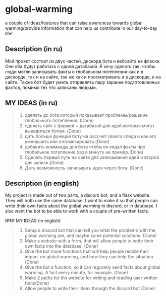 # global-warming
a couple of ideas/features that can raise awareness towards global warming/provide information that can help us contribute in our day-to-day life!

## Description (in ru)
Мой проэкт состоит из двух частей, дискорд бота и вебсайта на фласке. Они оба будут работать с одной датабазой. Я хочу сделать так, чтобы люди могли записывать факты о глобальном потеплении как и в дискорде, так и на сайте, так же как и просматривать и в дискорде, и на сайте. Также бот будет уметь отправлять пару заранее подготовленных фактов, помимо тех что записаны людьми. 


## MY IDEAS (in ru)
>1. сделать дс бота который показывает проблемы/решение глобального потепления. (Done)
>2. сделать сайт с формой + датабазой для идей которые могут выводиться ботом. (Done)
>3. дать больше функций боту на рассчет своего следа и как его уменьшить или оптимизировать.(Done)
>4. добавить комманды для бота чтобы он кидал факты про глобальное потепление раз в минуту на пример.(Done)
>5. Сделать первый путь на сайте для записывания идей и второй для записи.(Done)
>6. Дать возможность записывать идеи через бота. (Done)


## Description (in english)
My project is made out of two parts, a discord bot, and a flask website. They will both use the same database. I want to make it so that people can write their own facts about the global warming in discord, or in database. I also want the bot to be able to work with a couple of pre-written facts.


№№ MY IDEAS (in english)
>1. Setup a discord bot that can tell you what the problems with the global warming are, and maybe some potential solutions. (Done)
>2. Make a website with a form, that will allow people to write their own facts into the database. (Done)
>3. Give the bot more functions that will help people realize their impact on global warming, and how they can help the situation. (Done)
>4. Give the bot a function, so it can regurarly send facts about global warming. A fact every minute, for example. (Done)
>5. Make 2 paths for the website for writing and reading user written facts(Done)
>6. Allow people to write their ideas through the discord bot (Done)
